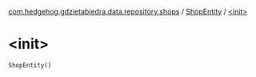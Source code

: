[com.hedgehog.gdzietabiedra.data.repository.shops](../index.md) / [ShopEntity](index.md) / [&lt;init&gt;](./-init-.md)

# &lt;init&gt;

`ShopEntity()`
